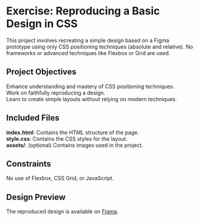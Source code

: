 # Exercise: Reproducing a Basic Design in CSS

This project involves recreating a simple design based on a Figma prototype using only CSS positioning techniques (absolute and relative). No frameworks or advanced techniques like Flexbox or Grid are used.

## Project Objectives

Enhance understanding and mastery of CSS positioning techniques.  
Work on faithfully reproducing a design.  
Learn to create simple layouts without relying on modern techniques.

## Included Files

**index.html**: Contains the HTML structure of the page.  
**style.css**: Contains the CSS styles for the layout.  
**assets/**: (optional) Contains images used in the project.

## Constraints

No use of Flexbox, CSS Grid, or JavaScript.

## Design Preview

The reproduced design is available on [Figma](https://www.figma.com/file/0O0tU0ZVFisqXcPLAt4COv/Exercise?type=design&node-id=4%3A2&mode=dev).

